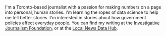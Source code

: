 I'm a Toronto-based journalist with a passion for making numbers on a page into personal, human stories. I'm learning the ropes of data science to help me tell better stories. I'm interested in stories about how government policies affect everyday people. You can find my writing at the [Investigative Journalism Foundation](https://theijf.org/author/carly), or at the [Local News Data Hub](https://localnewsdatahub.ca/editorial-team/).

<!--
**CarlyPenrose/CarlyPenrose** is a ✨ _special_ ✨ repository because its `README.md` (this file) appears on your GitHub profile.

Here are some ideas to get you started:

- 🔭 I’m currently working on ...
- 🌱 I’m currently learning ...
- 👯 I’m looking to collaborate on ...
- 🤔 I’m looking for help with ...
- 💬 Ask me about ...
- 📫 How to reach me: ...
- 😄 Pronouns: ...
- ⚡ Fun fact: ...
-->
